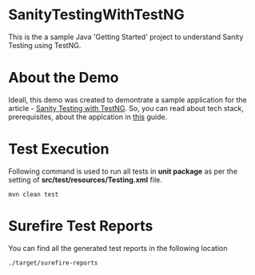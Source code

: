 # SanityTestingWithTestNG
This is the a sample Java 'Getting Started' project to understand Sanity Testing using TestNG. 

# About the Demo
Ideall, this demo was created to demontrate a sample application for the article - [Sanity Testing with TestNG](https://www.codeproject.com/Articles/5278886/Sanity-Testing-with-TestNG). So, you can read about tech stack, prerequisites, about the applcation in [this](https://www.codeproject.com/Articles/5278886/Sanity-Testing-with-TestNG) guide. 

# Test Execution
Following command is used to run all tests in **unit package** as per the setting of **src/test/resources/Testing.xml** file. 

`mvn clean test`

# Surefire Test Reports 
You can find all the generated test reports in the following location 

`./target/surefire-reports` 



